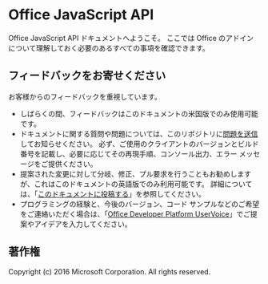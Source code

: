 # Office JavaScript API
Office JavaScript API ドキュメントへようこそ。 ここでは Office のアドインについて理解しておく必要のあるすべての事項を確認できます。


## フィードバックをお寄せください

お客様からのフィードバックを重視しています。 
* しばらくの間、フィードバックはこのドキュメントの米国版でのみ使用可能です。
* ドキュメントに関する質問や問題については、このリポジトリに[問題を送信](https://github.com/OfficeDev/office-js-docs/issues)してお知らせください。 必ず、ご使用のクライアントのバージョンとビルド番号を記載し、必要に応じてその再現手順、コンソール出力、エラー メッセージをご提供ください。 
* 提案された変更に対して分岐、修正、プル要求を行うこともお勧めしますが、これはこのドキュメントの英語版でのみ利用可能です。 詳細については、「[このドキュメントに投稿する](Contributing.md)」を参照してください。 
* プログラミングの経験と、今後のバージョン、コード サンプルなどのご希望をご連絡いただく場合は、「[Office Developer Platform UserVoice](https://officespdev.uservoice.com/)」でご提案やアイデアを入力してください。

## 著作権

Copyright (c) 2016 Microsoft Corporation. All rights reserved.
